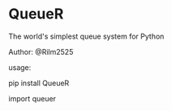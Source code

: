 # QueueR
The world's simplest queue system for Python

Author: @Rilm2525


usage:

pip install QueueR

import queuer
